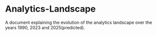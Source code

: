 # Analytics-Landscape
A document explaining the evolution of the analytics landscape over the years 1990, 2023 and 2025(predicted).

